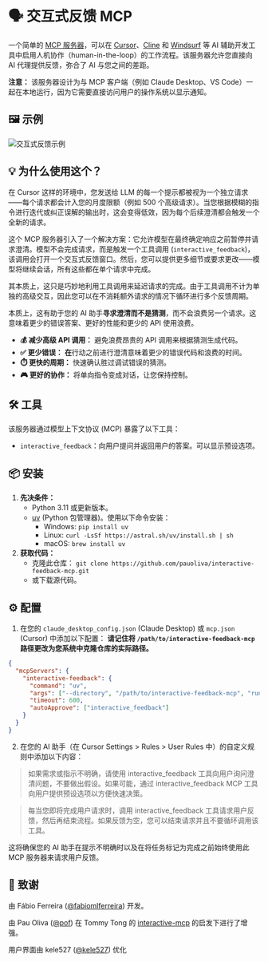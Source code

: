 # 🗣️ 交互式反馈 MCP

一个简单的 [MCP 服务器](https://modelcontextprotocol.io/)，可以在 [Cursor](https://www.cursor.com)、[Cline](https://cline.bot) 和 [Windsurf](https://windsurf.com) 等 AI 辅助开发工具中启用人机协作（human-in-the-loop）的工作流程。该服务器允许您直接向 AI 代理提供反馈，弥合了 AI 与您之间的差距。

**注意：** 该服务器设计为与 MCP 客户端（例如 Claude Desktop、VS Code）一起在本地运行，因为它需要直接访问用户的操作系统以显示通知。

## 🖼️ 示例

![交互式反馈示例](https://raw.githubusercontent.com/poliva/interactive-feedback-mcp/refs/heads/main/.github/example.png)

## 💡 为什么使用这个？

在 Cursor 这样的环境中，您发送给 LLM 的每一个提示都被视为一个独立请求——每个请求都会计入您的月度限额（例如 500 个高级请求）。当您根据模糊的指令进行迭代或纠正误解的输出时，这会变得低效，因为每个后续澄清都会触发一个全新的请求。

这个 MCP 服务器引入了一个解决方案：它允许模型在最终确定响应之前暂停并请求澄清。模型不会完成请求，而是触发一个工具调用 (`interactive_feedback`)，该调用会打开一个交互式反馈窗口。然后，您可以提供更多细节或要求更改——模型将继续会话，所有这些都在单个请求中完成。

其本质上，这只是巧妙地利用工具调用来延迟请求的完成。由于工具调用不计为单独的高级交互，因此您可以在不消耗额外请求的情况下循环进行多个反馈周期。

本质上，这有助于您的 AI 助手**寻求澄清而不是猜测**，而不会浪费另一个请求。这意味着更少的错误答案、更好的性能和更少的 API 使用浪费。

- **💰 减少高级 API 调用：** 避免浪费昂贵的 API 调用来根据猜测生成代码。
- **✅ 更少错误：** **在**行动之前进行澄清意味着更少的错误代码和浪费的时间。
- **⏱️ 更快的周期：** 快速确认胜过调试错误的猜测。
- **🎮 更好的协作：** 将单向指令变成对话，让您保持控制。

## 🛠️ 工具

该服务器通过模型上下文协议 (MCP) 暴露了以下工具：

- `interactive_feedback`：向用户提问并返回用户的答案。可以显示预设选项。

## 📦 安装

1.  **先决条件：**
    - Python 3.11 或更新版本。
    - [uv](https://github.com/astral-sh/uv) (Python 包管理器)。使用以下命令安装：
      - Windows: `pip install uv`
      - Linux: `curl -LsSf https://astral.sh/uv/install.sh | sh`
      - macOS: `brew install uv`
2.  **获取代码：**
    - 克隆此仓库：
      `git clone https://github.com/pauoliva/interactive-feedback-mcp.git`
    - 或下载源代码。

## ⚙️ 配置

1. 在您的 `claude_desktop_config.json` (Claude Desktop) 或 `mcp.json` (Cursor) 中添加以下配置：
   **请记住将 `/path/to/interactive-feedback-mcp` 路径更改为您系统中克隆仓库的实际路径。**

```json
{
  "mcpServers": {
    "interactive-feedback": {
      "command": "uv",
      "args": ["--directory", "/path/to/interactive-feedback-mcp", "run", "server.py"],
      "timeout": 600,
      "autoApprove": ["interactive_feedback"]
    }
  }
}
```

2. 在您的 AI 助手（在 Cursor Settings > Rules > User Rules 中）的自定义规则中添加以下内容：

> 如果需求或指示不明确，请使用 interactive_feedback 工具向用户询问澄清问题，不要做出假设。如果可能，通过 interactive_feedback MCP 工具向用户提供预设选项以方便快速决策。

> 每当您即将完成用户请求时，调用 interactive_feedback 工具请求用户反馈，然后再结束流程。如果反馈为空，您可以结束请求并且不要循环调用该工具。

这将确保您的 AI 助手在提示不明确时以及在将任务标记为完成之前始终使用此 MCP 服务器来请求用户反馈。

## 🙏 致谢

由 Fábio Ferreira ([@fabiomlferreira](https://x.com/fabiomlferreira)) 开发。

由 Pau Oliva ([@pof](https://x.com/pof)) 在 Tommy Tong 的 [interactive-mcp](https://github.com/ttommyth/interactive-mcp) 的启发下进行了增强。

用户界面由 kele527 ([@kele527](https://x.com/jasonya76775253)) 优化
